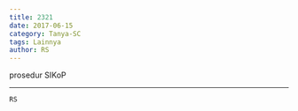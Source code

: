 ```yaml
---
title: 2321
date: 2017-06-15
category: Tanya-SC
tags: Lainnya
author: RS
---
```


prosedur SIKoP

---



`RS`
